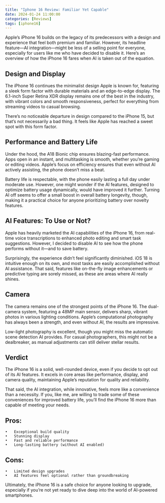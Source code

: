 ```yaml
---
title: "Iphone 16 Review: Familiar Yet Capable"
date: 2024-01-24 11:00:00
categories: [Reviews]
tags: [iphone16]
---
```


Apple’s iPhone 16 builds on the legacy of its predecessors with a design and experience that feel both premium and familiar. However, its headline feature—AI integration—might be less of a selling point for everyone, especially for users like me who have decided to disable it. Here’s an overview of how the iPhone 16 fares when AI is taken out of the equation.

## Design and Display

The iPhone 16 continues the minimalist design Apple is known for, featuring a sleek form factor with durable materials and an edge-to-edge display. The 6.1-inch Super Retina XDR display remains one of the best in the industry, with vibrant colors and smooth responsiveness, perfect for everything from streaming videos to casual browsing.

There’s no noticeable departure in design compared to the iPhone 15, but that’s not necessarily a bad thing. It feels like Apple has reached a sweet spot with this form factor.

## Performance and Battery Life

Under the hood, the A18 Bionic chip ensures blazing-fast performance. Apps open in an instant, and multitasking is smooth, whether you’re gaming or editing videos. Apple’s focus on efficiency ensures that even without AI actively assisting, the phone doesn’t miss a beat.

Battery life is respectable, with the phone easily lasting a full day under moderate use. However, one might wonder if the AI features, designed to optimize battery usage dynamically, would have improved it further. Turning AI off seems to offer a small boost in overall battery longevity, though, making it a practical choice for anyone prioritizing battery over novelty features.

## AI Features: To Use or Not?

Apple has heavily marketed the AI capabilities of the iPhone 16, from real-time voice transcriptions to enhanced photo editing and smart task suggestions. However, I decided to disable AI to see how the phone performs without it—and to save battery.

Surprisingly, the experience didn’t feel significantly diminished. iOS 18 is intuitive enough on its own, and most tasks are easily accomplished without AI assistance. That said, features like on-the-fly image enhancements or predictive typing are sorely missed, as these are areas where AI really shines.

## Camera

The camera remains one of the strongest points of the iPhone 16. The dual-camera system, featuring a 48MP main sensor, delivers sharp, vibrant photos in various lighting conditions. Apple’s computational photography has always been a strength, and even without AI, the results are impressive.

Low-light photography is excellent, though you might miss the automatic scene detection AI provides. For casual photographers, this might not be a dealbreaker, as manual adjustments can still deliver stellar results.

## Verdict

The iPhone 16 is a solid, well-rounded device, even if you decide to opt out of its AI features. It excels in core areas like performance, display, and camera quality, maintaining Apple’s reputation for quality and reliability.

That said, the AI integration, while innovative, feels more like a convenience than a necessity. If you, like me, are willing to trade some of these conveniences for improved battery life, you’ll find the iPhone 16 more than capable of meeting your needs.

## Pros:
	•	Exceptional build quality
	•	Stunning display
	•	Fast and reliable performance
	•	Long-lasting battery (without AI enabled)

## Cons:
	•	Limited design upgrades
	•	AI features feel optional rather than groundbreaking

Ultimately, the iPhone 16 is a safe choice for anyone looking to upgrade, especially if you’re not yet ready to dive deep into the world of AI-powered smartphones.